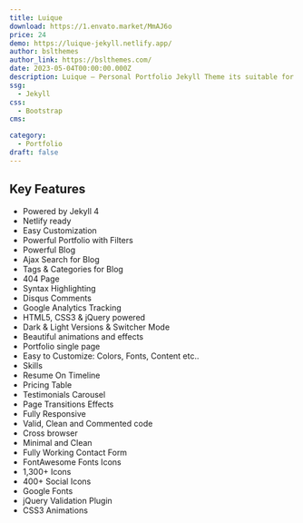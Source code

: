 ```yaml
---
title: Luique
download: https://1.envato.market/MmAJ6o
price: 24
demo: https://luique-jekyll.netlify.app/
author: bslthemes
author_link: https://bslthemes.com/
date: 2023-05-04T00:00:00.000Z
description: Luique – Personal Portfolio Jekyll Theme its suitable for Designer, Developer, Programmer, Freelancer, Artist, Photographer & Can be use for Personal Portfolio.
ssg:
  - Jekyll
css:
  - Bootstrap
cms:

category:
  - Portfolio
draft: false
---
```


## Key Features

- Powered by Jekyll 4
- Netlify ready
- Easy Customization
- Powerful Portfolio with Filters
- Powerful Blog
- Ajax Search for Blog
- Tags & Categories for Blog
- 404 Page
- Syntax Highlighting
- Disqus Comments
- Google Analytics Tracking
- HTML5, CSS3 & jQuery powered
- Dark & Light Versions & Switcher Mode
- Beautiful animations and effects
- Portfolio single page
- Easy to Customize: Colors, Fonts, Content etc..
- Skills
- Resume On Timeline
- Pricing Table
- Testimonials Carousel
- Page Transitions Effects
- Fully Responsive
- Valid, Clean and Commented code
- Cross browser
- Minimal and Clean
- Fully Working Contact Form
- FontAwesome Fonts Icons
- 1,300+ Icons
- 400+ Social Icons
- Google Fonts
- jQuery Validation Plugin
- CSS3 Animations
